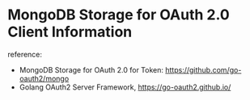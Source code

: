 # MongoDB Storage for OAuth 2.0 Client Information

reference:
- MongoDB Storage for OAuth 2.0 for Token: https://github.com/go-oauth2/mongo
- Golang OAuth2 Server Framework, https://go-oauth2.github.io/